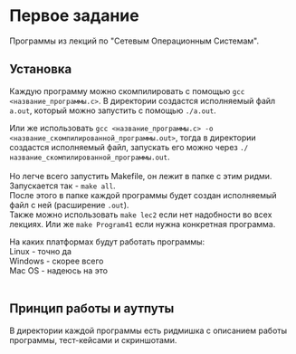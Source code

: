 # Первое задание 

Программы из лекций по "Сетевым Операционным Системам".

## Установка
Каждую программу можно скомпилировать с помощью `gcc <название_программы.c>`. В директории создастся исполняемый файл `a.out`, который можно запустить с помощью `./a.out`. 

Или же использовать `gcc <название_программы.c> -o <название_скомпилированной_программы.out>`, тогда в директории создастся исполняемый файл, запускать его можно через 
`./название_скомпилированной_программы.out`.  </br> </br>
Но легче всего запустить Makefile, он лежит в папке с этим ридми. Запускается так - `make all`. </br>
После этого в папке каждой программы будет создан исполняемый файл с ней (расширение `.out`). </br>
Также можно использовать `make lec2` если нет надобности во всех лекциях. Или же `make Program41` если нужна конкретная программа.

На каких платформах будут работать программы:</br>
Linux - точно да</br>
Windows - скорее всего</br>
Mac OS - надеюсь на это</br></br>

## Принцип работы и аутпуты
В директории каждой программы есть ридмишка с описанием работы программы, тест-кейсами и скриншотами.
